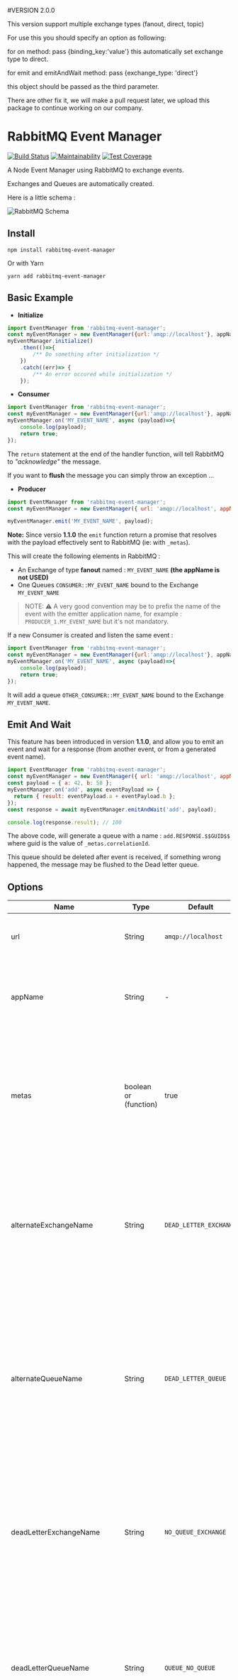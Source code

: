 #VERSION 2.0.0

This version support multiple exchange types (fanout, direct, topic)

For use this you should specify an option as following:

for on method:
pass {binding_key:'value'} this automatically set exchange type to direct.

for emit and emitAndWait method:
pass {exchange_type: 'direct'}

this object should be passed as the third parameter. 

There are other fix it, we will make a pull request later, we upload this package to continue working on our company. 


# RabbitMQ Event Manager

[![Build Status](https://travis-ci.org/mimiz/rabbitmq-event-manager.svg?branch=master)](https://travis-ci.org/mimiz/rabbitmq-event-manager) [![Maintainability](https://api.codeclimate.com/v1/badges/bfd3cd4f2f47356c09f6/maintainability)](https://codeclimate.com/github/mimiz/rabbitmq-event-manager/maintainability) [![Test Coverage](https://api.codeclimate.com/v1/badges/bfd3cd4f2f47356c09f6/test_coverage)](https://codeclimate.com/github/mimiz/rabbitmq-event-manager/test_coverage)

A Node Event Manager using RabbitMQ to exchange events.

Exchanges and Queues are automatically created.

Here is a little schema :

![RabbitMQ Schema](https://raw.githubusercontent.com/mimiz/rabbitmq-event-manager/master/doc/RABBITMQ-Schema.png)

## Install

```
npm install rabbitmq-event-manager
```

Or with Yarn

```
yarn add rabbitmq-event-manager
```

## Basic Example

- **Initialize**

```js
import EventManager from 'rabbitmq-event-manager';
const myEventManager = new EventManager({url:'amqp://localhost'}, appName:'CONSUMER');
myEventManager.initialize()
    .then(()=>{
        /** Do something after initialization */
    })
    .catch((err)=> {
        /** An error occured while initialization */
    });
```

- **Consumer**

```js
import EventManager from 'rabbitmq-event-manager';
const myEventManager = new EventManager({url:'amqp://localhost'}, appName:'CONSUMER');
myEventManager.on('MY_EVENT_NAME', async (payload)=>{
    console.log(payload);
    return true;
});
```

The `return` statement at the end of the handler function, will tell RabbitMQ to _"acknowledge"_ the message.

If you want to **flush** the message you can simply throw an exception ...

- **Producer**

```js
import EventManager from 'rabbitmq-event-manager';
const myEventManager = new EventManager({ url: 'amqp://localhost', appName: 'PRODUCER_1' });

myEventManager.emit('MY_EVENT_NAME', payload);
```

**Note:** Since versio **1.1.0** the `emit` function return a promise that resolves with the payload effectively sent to RabbitMQ (ie: with `_metas`).

This will create the following elements in RabbitMQ :

- An Exchange of type **fanout** named : `MY_EVENT_NAME` **(the appName is not USED)**
- One Queues `CONSUMER::MY_EVENT_NAME` bound to the Exchange `MY_EVENT_NAME`

> NOTE: :warning: A very good convention may be to prefix the name of the event with the emitter application name, for example : `PRODUCER_1.MY_EVENT_NAME` but it's not mandatory.

If a new Consumer is created and listen the same event :

```js
import EventManager from 'rabbitmq-event-manager';
const myEventManager = new EventManager({url:'amqp://localhost'}, appName:'OTHER_CONSUMER');
myEventManager.on('MY_EVENT_NAME', async (payload)=>{
    console.log(payload);
    return true;
});
```

It will add a queue `OTHER_CONSUMER::MY_EVENT_NAME` bound to the Exchange `MY_EVENT_NAME`.

## Emit And Wait

This feature has been introduced in version **1.1.0**, and allow you to emit an event and wait for a response (from another event, or from a generated event name).

```js
import EventManager from 'rabbitmq-event-manager';
const myEventManager = new EventManager({ url: 'amqp://localhost', appName: 'PRODUCER_1' });
const payload = { a: 42, b: 58 };
myEventManager.on('add', async eventPayload => {
  return { result: eventPayload.a + eventPayload.b };
});
const response = await myEventManager.emitAndWait('add', payload);

console.log(response.result); // 100
```

The above code, will generate a queue with a name : `add.RESPONSE.$$GUID$$` where guid is the value of `_metas.correlationId`.

This queue should be deleted after event is received, if something wrong happened, the message may be flushed to the Dead letter queue.

## Options

| Name                       | Type                  | Default                | Description                                                                                                                                                             |
| -------------------------- | --------------------- | ---------------------- | ----------------------------------------------------------------------------------------------------------------------------------------------------------------------- |
| url                        | String                | `amqp://localhost`     | The connection URL of the RabbitMQ Server                                                                                                                               |
| appName                    | String                | -                      | The name of the application (used for naming exchanges and queues).                                                                                                     |
| metas                      | boolean or (function) | true                   | Weither or not to add `_metas` infirmations in the event, If a function this returned value, will become the `_metas` object (see <Metas Informations>)                 |
| alternateExchangeName      | String                | `DEAD_LETTER_EXCHANGE` | The name of the dead letter exchange you would like to use, (:warning: remember this must be the same value for producer and consumers)                                 |
| alternateQueueName         | String                | `DEAD_LETTER_QUEUE`    | The name of the dead letter queue (bound to the dead letter exhange) you would like to use, (:warning: remember this must be the same value for producer and consumers) |
| deadLetterExchangeName     | String                | `NO_QUEUE_EXCHANGE`    | The name of the alternate exchange you would like to use, (:warning: remember this must be the same value for producer and consumers)                                   |
| deadLetterQueueName        | String                | `QUEUE_NO_QUEUE`       | The name of the alternate exchange queue you would like to use, (:warning: remember this must be the same value for producer and consumers)                             |
| ttl                        | Number                | `86400000` (24h)       | The default TTL before flushing event to the Dead Letter Echange                                                                                                        |
| maxNumberOfMessagesRetries | Numbner               | `100`                  | The number of tries the consumer will treat one specific message, before flushing it to the dead letter exhange.                                                        |
| logPrefix                  | string                | [RABBITMQ]             | The text that will be printed before the error log                                                                                                                      |
| logLevel                   | string                | error                  | The log Level [(see winston logLevels)](https://github.com/winstonjs/winston#logging-levels)                                                                            |
| logTransportMode           | string                | console                | Mute (no log), or output to console. Possible values are (_"console"_ or _"mute"_)                                                                                      |
| emitAndWaitTimeout         | number                | 30000 (30s)            | Define the maximum time to wait for a event                                                                                                                             |
| defaultResponseSuffix      | string                | `.RESPONSE`            | The suffix to add to response event name when waiting for a response                                                                                                    |

## Metas Informations

By defaut, some metas data are added to the payload :

- guid : A unique id generated, to be able to debug for example, or for following the event.
- timestamp : A number of milliseconds elapsed since January 1, 1970 00:00:00 UTC. (`Date.now()`)
- name : A string which is the name of the emitted event.
- applicationName: The value of the application which emits the Event.
- correlationId: _(optional)_ a unique ID (guid) to be used when waiting for a response when using `emitAndWait`
- replyTo: _(optional)_ the event to reply to when waiting for a response when using `emitAndWait`

So if your payload is :

```js
{
  userId: 42;
}
```

With Metas data it will be :

```js
{
    _metas:{
        guid: '465e008c-d37f-4e31-b494-023e6d187946',
        name: 'MY_EVENT_NAME',
        timestamp: 1519211809934,
        applicationName: 'PRODUCER_1'
    },
    userId:42
}
```

You can remove metas informations by settings the option value "metas" to false.

You can also override the metas generation by giving a function as _metas_ options value (on the emitter side only, as the event is generated there).

### With no metas

```js
import EventManager from 'rabbitmq-event-manager';
const myEventManagerWithNoMetas = new EventManager({
  url: 'amqp://localhost',
  appName: 'PRODUCER_1',
  metas: false,
});
const payload = { userId: 42 };
myEventManagerWithNoMetas.emit('MY_EVENT_NAME', payload);
// Payload will be
// {
//    userId:42
// }
```

### Override Metas

```js
import EventManager from 'rabbitmq-event-manager';
const myEventManagerOverrideMetas = new EventManager({
  url: 'amqp://localhost',
  appName: 'PRODUCER_1',
  metas: sourceMetas => {
    // sourceMetas contains the default metaa
    return {
      ...sourceMetas,
      otherProperty: 'MyValue',
    };
  },
});
const payload = { userId: 42 };
myEventManagerOverrideMetas.emit('MY_EVENT_NAME', payload);
// Payload will be
// {
//    _metas: {
//        guid : '465e008c-d37f-4e31-b494-023e6d187947'
//        name: 'MY_EVENT_NAME',
//        timestamp: 1519211809934,
//        otherProperty:'MyValue'
//    }
//    userId:42
// }
```

### Add metas per events

Since version **1.1.0** you can add (or override) the `_metas` property by setting it in the event paylaod :

```js
import EventManager from 'rabbitmq-event-manager';
const myEventManagerOverrideMetas = new EventManager({
  url: 'amqp://localhost',
  appName: 'PRODUCER_1',
});
const payload = { _metas: { newKey: 'value' }, userId: 42 };
myEventManagerOverrideMetas.emit('MY_EVENT_NAME', payload);
// Payload will be
// {
//    _metas: {
//        guid : '465e008c-d37f-4e31-b494-023e6d187947'
//        name: 'MY_EVENT_NAME',
//        timestamp: 1519211809934,
//        newKey:'value'
//    }
//    userId:42
// }
```

This will be added only for this `emit`.

## DEAD LETTER QUEUE

From the RabbitMQ documenation, the [Dead Letter Exchange](https://www.rabbitmq.com/dlx.html) is a RabbitMQ Exchange, that is attached to a queue. And message in that queue can be _"dead-lettered"_ if the queue reach its _length limit_, or, if the messages has _expired_ (TTL).

By default, The Exchange `DEAD_LETTER_EXCHANGE` (and its bound queue `DEAD_LETTER_QUEUE`) is automatically created and attached to all queues.

The names of the queue and the exchange can be changed by setting the options properties.

See <Acknowledge / N-Acknowledge> to see how to send an event to the _Dead Letter Exchange_

> :warning: Be carefull, if you change the names of the `DEAD_LETTER_EXCHANGE` and the `DEAD_LETTER_QUEUE`, remember that you will have to do it for all producers and all consumers, as they will all use the same RabbitMQ server.

## QUEUE NO QUEUE

When an _Event Exchange_ is created, an exchange `NO_QUEUE_EXCHANGE` is created and a queue named `QUEUE_NO_QUEUE` is created and bound to it.

When an event is emitted to the _Event Exchange_ if the exchange has no queue bounded to it, all the messages are routed to the `NO_QUEUE_EXCHANGE`

The names of the queue and the exchange can be changed by setting the options properties.

> :warning: Be carefull, if you change the names of the `DEAD_LETTER_EXCHANGE` and the `DEAD_LETTER_QUEUE`, remember that you will have to do it for all producers and all consumers, as they will all use the same RabbitMQ server.

## Acknowledge / N-Acknowledge

The `return` statement at the end of the handler function, will tell RabbitMQ to _"acknowledge"_ the message.

You can _"negatively acknowledge"_ and **Requeue** the message by returning `false` (rejecting the Promise).

If you don't want to **requeue** the message you can simply throw an exception ...

### Acknowledge the message

```js
import EventManager from 'rabbitmq-event-manager';
const myEventManager = new EventManager({url:'amqp://localhost'}, appName:'OTHER_CONSUMER');
myEventManager.on('MY_EVENT_NAME', async (payload)=>{
    return {payload}; // the message will be acknowledge
    // or even
    // return;
    // or nothing
});
```

After the message is acknowledged, it will be removed from the queue and deleted.

### Flush the message

```js
import EventManager from 'rabbitmq-event-manager';
const myEventManager = new EventManager({url:'amqp://localhost'}, appName:'OTHER_CONSUMER');
myEventManager.on('MY_EVENT_NAME', async (payload)=>{
    throw new Error('This will flush the message to DEAD LETTER QUEUE')
});
```

After the message is negatively acknowledged, it will be send to the Dead Letter Exhange, so in the queue DEAD_LETTER_QUEUE.

## NOTES :

### Should we integrate the application name in the event name

In a world of _events_ an event is fired, and some listeners will listen some events.
So with events sent by "Application", if we have an Application `UserAdminApp` which will send the event 'USER_CREATED', and we have an other application (WelcomeEmail) (or service) wanted to send on email to new users ...
So let's define that `WelcomeEmail` is listening USER_CREATED, it should knows that the event was fired by the `UserAdminApp`, but does we need to add the name of the application in event payload (\_metas), or in the event name.

On the `WelcomeEmail` side :

```ts
myEventManager.on('UserAdminApp.USER_CREATED', payload => {
  /* ... */
});
```

Or

```ts
myEventManager.on('USER_CREATED', payload => {
  /* 
    payload._metas.application = UserAdminApp
*/
});
```

If we consider **RabbitMQ** it means that the Exchange name will be `UserAdminApp.USER_CREATED` or `USER_CREATED`, so listening queues will be bound to the exchange.

Regarding this, I really think that the event should be `USER_CREATED` without any consideration of the application name, but as it is important to be able to know which application fires wich event, we may add the application name in the \_metas information of the event's payload;

### Alternate Exchange notes

- If the _"Alternate Exchange"_ was not created first it's not a problem, as it's configured, the only thing is that if one message is sent to the exchange 'My*EVENT', and the *"Alternate Exchange"\_ does not exists (if no queues are bound to the exchange 'My_EVENT'), the message will be lost !

- When we listen to an event :

```ts
import EventManager from 'rabbitmq-event-manager';
const myEventManager = new EventManager({url:'amqp://localhost'}, appName:'CONSUMER');
myEventManager.on('MY_EVENT_NAME', async (payload)=>{
    console.log(payload);
    return true;
});
```

It will automatically create an exchange of name `MY_EVENT_NAME`, and a Queue : `CONSUMER::MY_EVENT_NAME` bound to that exchange.

The Queue `CONSUMER::MY_EVENT_NAME` is configured with the _DEAD LETTER EXHANGE_, even if that exchange does not exists yet. It means that if a `MY_EVENT_NAME` is emmited, and the "listener" mark the event to be flush (dead lettered), the message will be lost (as no _DEAD LETTER EXHANGE_ is define, so ne queue are bound to it...).

:warning: In RabbitMQ only queue store messages, not exchangesso it's important that you initialize your rabbitMQ instance with the values of _alternateExchangeName_, _alternateQueueName_, _deadLetterExchangeName_, and _deadLetterQueueName_

### Requeue with delay

It could be very intersting to _"negatively acknowledge"_ a message and ask to be requeue after a delay, but this will be (if can) in version 2 !
